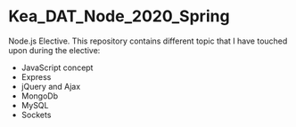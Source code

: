 # Kea_DAT_Node_2020_Spring

Node.js Elective. 
This repository contains different topic that I have touched upon during the elective:
- JavaScript concept
- Express
- jQuery and Ajax
- MongoDb
- MySQL
- Sockets
